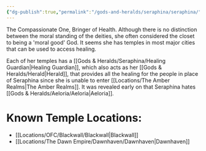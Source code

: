 ```yaml
---
{"dg-publish":true,"permalink":"/gods-and-heralds/seraphina/seraphina/","noteIcon":"","created":"2024-02-28T18:29:12.626+00:00","updated":"2024-12-17T21:06:53.591+00:00"}
---
```


The Compassionate One, Bringer of Health. Although there is no distinction between the moral standing of the deities, she often considered the closet to being a 'moral good' God. It seems she has temples in most major cities that can be used to access healing. 

Each of her temples has a [[Gods & Heralds/Seraphina/Healing Guardian\|Healing Guardian]], which also acts as her [[Gods & Heralds/Herald\|Herald]], that provides all the healing for the people in place of Seraphina since she is unable to enter [[Locations/The Amber Realms\|The Amber Realms]]. It was revealed early on that Seraphina hates [[Gods & Heralds/Aeloria/Aeloria\|Aeloria]].

# Known Temple Locations:
- [[Locations/OFC/Blackwall/Blackwall\|Blackwall]]
- [[Locations/The Dawn Empire/Dawnhaven/Dawnhaven\|Dawnhaven]]
